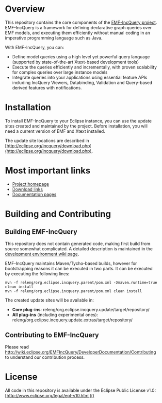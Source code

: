 # Overview

This repository contains the core components of the [EMF-IncQuery project](http://eclipse.org/incquery).  EMF-IncQuery is a framework for defining declarative graph queries over EMF models, and executing them efficiently without manual coding in an imperative programming language such as Java.

With EMF-IncQuery, you can:

* Define model queries using a high level yet powerful query language (supported by state-of-the-art Xtext-based development tools)
* Execute the queries efficiently and incrementally, with proven scalability for complex queries over large instance models
* Integrate queries into your applications using essential feature APIs including IncQuery Viewers, Databinding, Validation and Query-based derived features with notifications.

# Installation
To install EMF-IncQuery to your Eclipse instance, you can use the update sites created and maintained by the project. Before installation, you will need a current version of EMF and Xtext installed.

The update site locations are described in [http://eclipse.org/incquery/download.php](http://eclipse.org/incquery/download.php).

# Most important links

 * [Project homepage](http://eclipse.org/incquery)
 * [Download links](http://http://eclipse.org/incquery/download.php)
 * [Documentation pages](http://wiki.eclipse.org/EMFIncQuery)

# Building and Contributing

## Building EMF-IncQuery
This repository does not contain generated code, making first build from source somewhat complicated. A detailed description is maintained in the [development environment wiki page](http://wiki.eclipse.org/EMFIncQuery/DeveloperDocumentation/DevEnvironment).

EMF-IncQuery maintains Maven/Tycho-based builds, however for bootstrapping reasons it can be executed in two parts. It can be executed by executing the following lines:

    mvn -f releng/org.eclipse.incquery.parent/pom.xml -Dmaven.runtime=true clean install    
    mvn -f releng/org.eclipse.incquery.parent/pom.xml clean install
    
The created update sites will be available in:

  * **Core plug-ins**: releng/org.eclipse.incquery.update/target/repository/
  * **All plug-ins** (including experimental ones): releng/org.eclipse.incquery.update.extras/target/repository/


## Contributing to EMF-IncQuery

Please read http://wiki.eclipse.org/EMFIncQuery/DeveloperDocumentation/Contributing to understand our contribution process.

# License

All code in this repository is available under the Eclipse Public License v1.0: [http://www.eclipse.org/legal/epl-v10.html]()